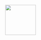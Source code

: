 <!--- Revision #23 : hey --->

<div align="center">

<img
src="https://images-wixmp-ed30a86b8c4ca887773594c2.wixmp.com/f/64df105d-fba9-491c-bb0f-3a7cbca980f1/dfbbtfq-46089a0f-7ebe-442c-8b0a-6dc9bf65fd13.png?token=eyJ0eXAiOiJKV1QiLCJhbGciOiJIUzI1NiJ9.eyJzdWIiOiJ1cm46YXBwOjdlMGQxODg5ODIyNjQzNzNhNWYwZDQxNWVhMGQyNmUwIiwiaXNzIjoidXJuOmFwcDo3ZTBkMTg4OTgyMjY0MzczYTVmMGQ0MTVlYTBkMjZlMCIsIm9iaiI6W1t7InBhdGgiOiJcL2ZcLzY0ZGYxMDVkLWZiYTktNDkxYy1iYjBmLTNhN2NiY2E5ODBmMVwvZGZiYnRmcS00NjA4OWEwZi03ZWJlLTQ0MmMtOGIwYS02ZGM5YmY2NWZkMTMucG5nIn1dXSwiYXVkIjpbInVybjpzZXJ2aWNlOmZpbGUuZG93bmxvYWQiXX0.Enun7lhwznppVIb1_6aRwpBDxEPwSAO5zuU9p-_RI-c"
width=100 height=100>


</div>
